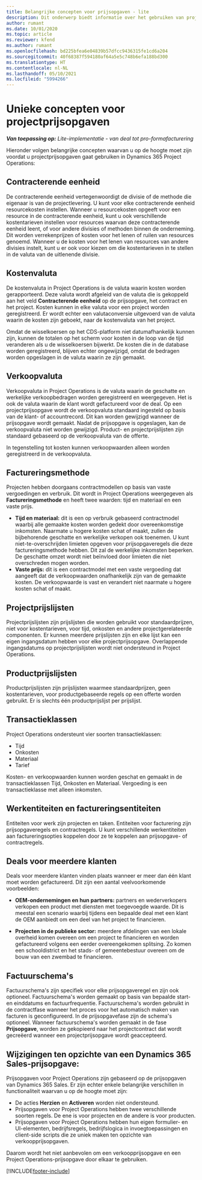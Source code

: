 ```yaml
---
title: Belangrijke concepten voor prijsopgaven - lite
description: Dit onderwerp biedt informatie over het gebruiken van projectprijsopgaven in Project Operations.
author: rumant
ms.date: 10/01/2020
ms.topic: article
ms.reviewer: kfend
ms.author: rumant
ms.openlocfilehash: bd225bfea6e04839b57dfcc9436315fe1cd6a204
ms.sourcegitcommit: 40f68387f594180af64a5e5c748b6efa188bd300
ms.translationtype: HT
ms.contentlocale: nl-NL
ms.lasthandoff: 05/10/2021
ms.locfileid: "5994266"
---
```

# <a name="concepts-unique-to-project-quotes"></a>Unieke concepten voor projectprijsopgaven

_**Van toepassing op:** Lite-implementatie - van deal tot pro-formafacturering_


Hieronder volgen belangrijke concepten waarvan u op de hoogte moet zijn voordat u projectprijsopgaven gaat gebruiken in Dynamics 365 Project Operations:

## <a name="contracting-unit"></a>Contracterende eenheid

De contracterende eenheid vertegenwoordigt de divisie of de methode die eigenaar is van de projectlevering. U kunt voor elke contracterende eenheid resourcekosten instellen. Wanneer u resourcekosten opgeeft voor een resource in de contracterende eenheid, kunt u ook verschillende kostentarieven instellen voor resources waarvan deze contracterende eenheid leent, of voor andere divisies of methoden binnen de onderneming. Dit worden verrekenprijzen of kosten voor het lenen of ruilen van resources genoemd. Wanneer u de kosten voor het lenen van resources van andere divisies instelt, kunt u er ook voor kiezen om die kostentarieven in te stellen in de valuta van de uitlenende divisie.

## <a name="cost-currency"></a>Kostenvaluta

De kostenvaluta in Project Operations is de valuta waarin kosten worden gerapporteerd. Deze valuta wordt afgeleid van de valuta die is gekoppeld aan het veld **Contracterende eenheid** op de prijsopgave, het contract en het project. Kosten kunnen in elke valuta voor een project worden geregistreerd. Er wordt echter een valutaconversie uitgevoerd van de valuta waarin de kosten zijn geboekt, naar de kostenvaluta van het project.

Omdat de wisselkoersen op het CDS-platform niet datumafhankelijk kunnen zijn, kunnen de totalen op het scherm voor kosten in de loop van de tijd veranderen als u de wisselkoersen bijwerkt. De kosten die in de database worden geregistreerd, blijven echter ongewijzigd, omdat de bedragen worden opgeslagen in de valuta waarin ze zijn gemaakt.

## <a name="sales-currency"></a>Verkoopvaluta

Verkoopvaluta in Project Operations is de valuta waarin de geschatte en werkelijke verkoopbedragen worden geregistreerd en weergegeven. Het is ook de valuta waarin de klant wordt gefactureerd voor de deal. Op een projectprijsopgave wordt de verkoopvaluta standaard ingesteld op basis van de klant- of accountrecord. Dit kan worden gewijzigd wanneer de prijsopgave wordt gemaakt. Nadat de prijsopgave is opgeslagen, kan de verkoopvaluta niet worden gewijzigd. Product- en projectprijslijsten zijn standaard gebaseerd op de verkoopvaluta van de offerte.

In tegenstelling tot kosten kunnen verkoopwaarden alleen worden geregistreerd in de verkoopvaluta.

## <a name="billing-method"></a>Factureringsmethode

Projecten hebben doorgaans contractmodellen op basis van vaste vergoedingen en verbruik. Dit wordt in Project Operations weergegeven als **Factureringsmethode** en heeft twee waarden: tijd en materiaal en een vaste prijs.

- **Tijd en materiaal:** dit is een op verbruik gebaseerd contractmodel waarbij alle gemaakte kosten worden gedekt door overeenkomstige inkomsten. Naarmate u hogere kosten schat of maakt, zullen de bijbehorende geschatte en werkelijke verkopen ook toenemen. U kunt niet-te-overschrijden limieten opgeven voor prijsopgaveregels die deze factureringsmethode hebben. Dit zal de werkelijke inkomsten beperken. De geschatte omzet wordt niet beïnvloed door limieten die niet overschreden mogen worden.
- **Vaste prijs:** dit is een contractmodel met een vaste vergoeding dat aangeeft dat de verkoopwaarden onafhankelijk zijn van de gemaakte kosten. De verkoopwaarde is vast en verandert niet naarmate u hogere kosten schat of maakt.

## <a name="project-price-lists"></a>Projectprijslijsten

Projectprijslijsten zijn prijslijsten die worden gebruikt voor standaardprijzen, niet voor kostentarieven, voor tijd, onkosten en andere projectgerelateerde componenten. Er kunnen meerdere prijslijsten zijn en elke lijst kan een eigen ingangsdatum hebben voor elke projectprijsopgave. Overlappende ingangsdatums op projectprijslijsten wordt niet ondersteund in Project Operations.

## <a name="product-price-lists"></a>Productprijslijsten

Productprijslijsten zijn prijslijsten waarmee standaardprijzen, geen kostentarieven, voor productgebaseerde regels op een offerte worden gebruikt. Er is slechts één productprijslijst per prijslijst.

## <a name="transaction-classes"></a>Transactieklassen

Project Operations ondersteunt vier soorten transactieklassen:

- Tijd
- Onkosten
- Materiaal
- Tarief

Kosten- en verkoopwaarden kunnen worden geschat en gemaakt in de transactieklassen Tijd, Onkosten en Materiaal. Vergoeding is een transactieklasse met alleen inkomsten.

## <a name="work-entities-and-billing-entities"></a>Werkentiteiten en factureringsentiteiten

Entiteiten voor werk zijn projecten en taken. Entiteiten voor facturering zijn prijsopgaveregels en contractregels. U kunt verschillende werkentiteiten aan factureringsopties koppelen door ze te koppelen aan prijsopgave- of contractregels.

## <a name="multi-customer-deals"></a>Deals voor meerdere klanten

Deals voor meerdere klanten vinden plaats wanneer er meer dan één klant moet worden gefactureerd. Dit zijn een aantal veelvoorkomende voorbeelden:

- **OEM-ondernemingen en hun partners:** partners en wederverkopers verkopen een product met diensten met toegevoegde waarde. Dit is meestal een scenario waarbij tijdens een bepaalde deal met een klant de OEM aanbiedt om een deel van het project te financieren. 

- **Projecten in de publieke sector:** meerdere afdelingen van een lokale overheid komen overeen om een project te financieren en worden gefactureerd volgens een eerder overeengekomen splitsing. Zo komen een schooldistrict en het stads- of gemeentebestuur overeen om de bouw van een zwembad te financieren.

## <a name="invoice-schedules"></a>Factuurschema's

Factuurschema's zijn specifiek voor elke prijsopgaveregel en zijn ook optioneel. Factuurschema's worden gemaakt op basis van bepaalde start- en einddatums en factuurfrequentie. Factuurschema's worden gebruikt in de contractfase wanneer het proces voor het automatisch maken van facturen is geconfigureerd. In de prijsopgavefase zijn de schema's optioneel. Wanneer factuurschema's worden gemaakt in de fase **Prijsopgave**, worden ze gekopieerd naar het projectcontract dat wordt gecreëerd wanneer een projectprijsopgave wordt geaccepteerd.

## <a name="changes-from-dynamics-365-sales-quote"></a>Wijzigingen ten opzichte van een Dynamics 365 Sales-prijsopgave:

Prijsopgaven voor Project Operations zijn gebaseerd op de prijsopgaven van Dynamics 365 Sales. Er zijn echter enkele belangrijke verschillen in functionaliteit waarvan u op de hoogte moet zijn:

- De acties **Herzien** en **Activeren** worden niet ondersteund.
- Prijsopgaven voor Project Operations hebben twee verschillende soorten regels. De ene is voor projecten en de andere is voor producten.
- Prijsopgaven voor Project Operations hebben hun eigen formulier- en UI-elementen, bedrijfsregels, bedrijfslogica in invoegtoepassingen en client-side scripts die ze uniek maken ten opzichte van verkoopprijsopgaven.

Daarom wordt het niet aanbevolen om een verkoopprijsopgave en een Project Operations-prijsopgave door elkaar te gebruiken.


[!INCLUDE[footer-include](../../includes/footer-banner.md)]
